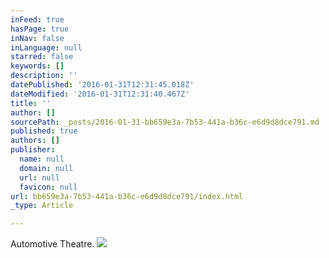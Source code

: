 ```yaml
---
inFeed: true
hasPage: true
inNav: false
inLanguage: null
starred: false
keywords: []
description: ''
datePublished: '2016-01-31T12:31:45.018Z'
dateModified: '2016-01-31T12:31:40.467Z'
title: ''
author: []
sourcePath: _posts/2016-01-31-bb659e3a-7b53-441a-b36c-e6d9d8dce791.md
published: true
authors: []
publisher:
  name: null
  domain: null
  url: null
  favicon: null
url: bb659e3a-7b53-441a-b36c-e6d9d8dce791/index.html
_type: Article

---
```

Automotive Theatre.
![](https://the-grid-user-content.s3-us-west-2.amazonaws.com/35d49709-7a52-418c-bacb-8710e7ab08b2.jpg)